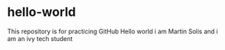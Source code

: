 # hello-world
This repository is for practicing GitHub
Hello world i am Martin Solis and i am an ivy tech student
